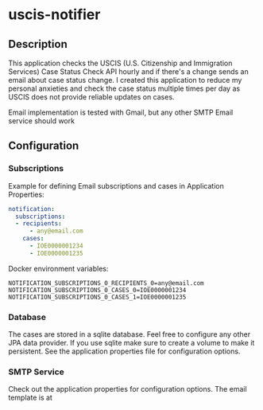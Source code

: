 # uscis-notifier
## Description
This application checks the USCIS (U.S. Citizenship and Immigration Services) Case Status Check API hourly and if there's a change sends an email about case status change.
I created this application to reduce my personal anxieties and check the case status multiple times per day as USCIS does not provide reliable updates on cases.

Email implementation is tested with Gmail, but any other SMTP Email service should work

## Configuration

### Subscriptions

Example for defining Email subscriptions and cases in Application Properties:

```yaml
notification:
  subscriptions:
  - recipients:
      - any@email.com
    cases:
      - IOE0000001234
      - IOE0000001235
```
Docker environment variables:

```
NOTIFICATION_SUBSCRIPTIONS_0_RECIPIENTS_0=any@email.com
NOTIFICATION_SUBSCRIPTIONS_0_CASES_0=IOE0000001234
NOTIFICATION_SUBSCRIPTIONS_0_CASES_1=IOE0000001235
```
### Database

The cases are stored in a sqlite database. Feel free to configure any other JPA data provider.
If you use sqlite make sure to create a volume to make it persistent. See the application properties file for configuration options.

### SMTP Service

Check out the application properties for configuration options.
The email template is at 



